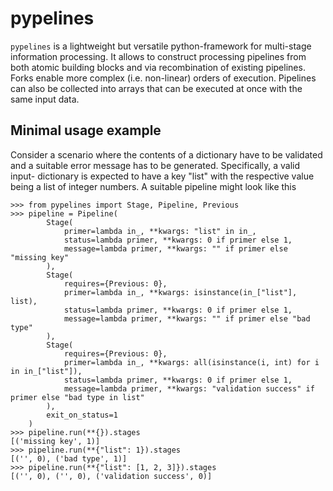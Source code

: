 # pypelines
`pypelines` is a lightweight but versatile python-framework for multi-stage
information processing. It allows to construct processing pipelines from both
atomic building blocks and via recombination of existing pipelines. Forks
enable more complex (i.e. non-linear) orders of execution. Pipelines can also
be collected into arrays that can be executed at once with the same input
data.

## Minimal usage example
Consider a scenario where the contents of a dictionary have to be validated
and a suitable error message has to be generated. Specifically, a valid input-
dictionary is expected to have a key "list" with the respective value being
a list of integer numbers. A suitable pipeline might look like this
```
>>> from pypelines import Stage, Pipeline, Previous
>>> pipeline = Pipeline(
        Stage(
            primer=lambda in_, **kwargs: "list" in in_,
            status=lambda primer, **kwargs: 0 if primer else 1,
            message=lambda primer, **kwargs: "" if primer else "missing key"
        ),
        Stage(
            requires={Previous: 0},
            primer=lambda in_, **kwargs: isinstance(in_["list"], list),
            status=lambda primer, **kwargs: 0 if primer else 1,
            message=lambda primer, **kwargs: "" if primer else "bad type"
        ),
        Stage(
            requires={Previous: 0},
            primer=lambda in_, **kwargs: all(isinstance(i, int) for i in in_["list"]),
            status=lambda primer, **kwargs: 0 if primer else 1,
            message=lambda primer, **kwargs: "validation success" if primer else "bad type in list"
        ),
        exit_on_status=1
    )
>>> pipeline.run(**{}).stages
[('missing key', 1)]
>>> pipeline.run(**{"list": 1}).stages
[('', 0), ('bad type', 1)]
>>> pipeline.run(**{"list": [1, 2, 3]}).stages
[('', 0), ('', 0), ('validation success', 0)]
```
